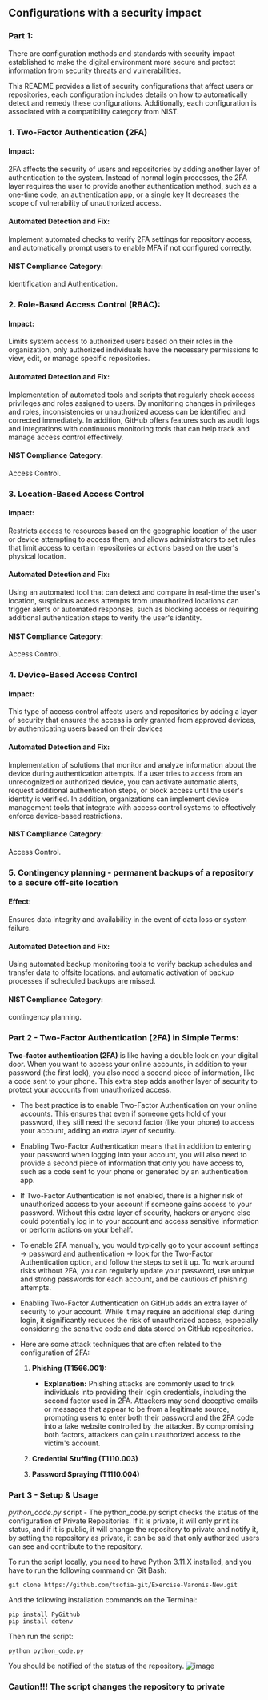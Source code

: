 
## Configurations with a security impact

### Part 1:

There are configuration methods and standards with security impact established to make the digital environment more secure and protect information from security threats and vulnerabilities.

This README provides a list of security configurations that affect users or repositories, each configuration includes details on how to automatically detect and remedy these configurations. Additionally, each configuration is associated with a compatibility category from NIST.

### 1. Two-Factor Authentication (2FA)
#### Impact:
2FA affects the security of users and repositories by adding another layer of authentication to the system. 
Instead of normal login processes, the 2FA layer requires the user to provide another authentication method, such as a one-time code, an authentication app, or a single key
It decreases the scope of vulnerability of unauthorized access.
#### Automated Detection and Fix:
Implement automated checks to verify 2FA settings for repository access, and automatically prompt users to enable MFA if not configured correctly.
#### NIST Compliance Category:
Identification and Authentication.


### 2. Role-Based Access Control (RBAC):
#### Impact:
Limits system access to authorized users based on their roles in the organization, only authorized individuals have the necessary permissions to view, edit, or manage specific repositories.
#### Automated Detection and Fix:
Implementation of automated tools and scripts that regularly check access privileges and roles assigned to users. By monitoring changes in privileges and roles, inconsistencies or unauthorized access can be identified and corrected immediately. In addition, GitHub offers features such as audit logs and integrations with continuous monitoring tools that can help track and manage access control effectively.
#### NIST Compliance Category:
Access Control.


### 3. Location-Based Access Control
#### Impact:
Restricts access to resources based on the geographic location of the user or device attempting to access them, and allows administrators to set rules that limit access to certain repositories or actions based on the user's physical location.
#### Automated Detection and Fix:
Using an automated tool that can detect and compare in real-time the user's location, suspicious access attempts from unauthorized locations can trigger alerts or automated responses, such as blocking access or requiring additional authentication steps to verify the user's identity.
#### NIST Compliance Category:
Access Control.


### 4. Device-Based Access Control
#### Impact:
This type of access control affects users and repositories by adding a layer of security that ensures the access is only granted from approved devices, by authenticating users based on their devices
#### Automated Detection and Fix:
Implementation of solutions that monitor and analyze information about the device during authentication attempts. If a user tries to access from an unrecognized or authorized device, you can activate automatic alerts, request additional authentication steps, or block access until the user's identity is verified. In addition, organizations can implement device management tools that integrate with access control systems to effectively enforce device-based restrictions.
#### NIST Compliance Category:
Access Control.


### 5. Contingency planning - permanent backups of a repository to a secure off-site location
#### Effect:
Ensures data integrity and availability in the event of data loss or system failure.
#### Automated Detection and Fix:
Using automated backup monitoring tools to verify backup schedules and transfer data to offsite locations. and automatic activation of backup processes if scheduled backups are missed.
#### NIST Compliance Category:
contingency planning.



### Part 2 - Two-Factor Authentication (2FA) in Simple Terms:
**Two-factor authentication (2FA)** is like having a double lock on your digital door. When you want to access your online accounts, in addition to your password (the first lock), you also need a second piece of information, like a code sent to your phone. This extra step adds another layer of security to protect your accounts from unauthorized access.

* The best practice is to enable Two-Factor Authentication on your online accounts. This ensures that even if someone gets hold of your password, they still need the second factor (like your phone) to access your account, adding an extra layer of security.

* Enabling Two-Factor Authentication means that in addition to entering your password when logging into your account, you will also need to provide a second piece of information that only you have access to, such as a code sent to your phone or generated by an authentication app.

* If Two-Factor Authentication is not enabled, there is a higher risk of unauthorized access to your account if someone gains access to your password. Without this extra layer of security, hackers or anyone else could potentially log in to your account and access sensitive information or perform actions on your behalf.

* To enable 2FA manually, you would typically go to your account settings -> password and authentication -> look for the Two-Factor Authentication option, and follow the steps to set it up. To work around risks without 2FA, you can regularly update your password, use unique and strong passwords for each account, and be cautious of phishing attempts.

* Enabling Two-Factor Authentication on GitHub adds an extra layer of security to your account. While it may require an additional step during login, it significantly reduces the risk of unauthorized access, especially considering the sensitive code and data stored on GitHub repositories.

* Here are some attack techniques that are often related to the configuration of 2FA:

   1. **Phishing (T1566.001):**
      - **Explanation:** Phishing attacks are commonly used to trick individuals into providing their login credentials, including the second factor used in 2FA. 
        Attackers may send deceptive emails or messages that appear to be from a legitimate source, prompting users to enter both their password and the 2FA code 
        into a fake website controlled by the attacker. By compromising both factors, attackers can gain unauthorized access to the victim's account.
   
   2. **Credential Stuffing (T1110.003)**
   
   3. **Password Spraying (T1110.004)**


### Part 3 - Setup & Usage 

*python_code.py* script - The python_code.py script checks the status of the configuration of Private Repositories. If it is private, it will only print its status, and if it is public, it will change the repository to private and notify it, by setting the repository as private, it can be said that only authorized users can see and contribute to the repository.

To run the script locally, you need to have Python 3.11.X installed, and you have to run the following command on Git Bash:
```shell
git clone https://github.com/tsofia-git/Exercise-Varonis-New.git
```

And the following installation commands on the Terminal: 
```shell
pip install PyGithub 
pip install dotenv
```

Then run the script: 
```shell
python python_code.py
```

You should be notified of the status of the repository.
![image](https://github.com/tsofia-git/Exercise-Varonis-New/assets/99796311/690aedc5-b8af-4fab-978e-6e813df54e53)

### **Caution!!! The script changes the repository to private**

